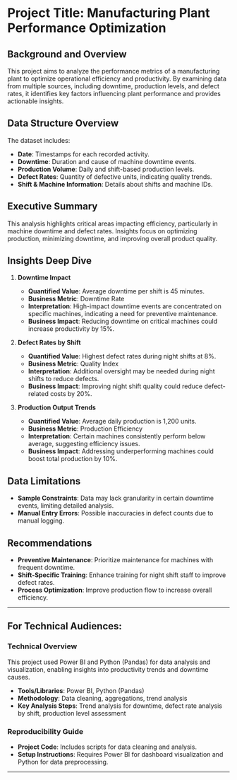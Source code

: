 # Project Title: Manufacturing Plant Performance Optimization

## Background and Overview
This project aims to analyze the performance metrics of a manufacturing plant to optimize operational efficiency and productivity. By examining data from multiple sources, including downtime, production levels, and defect rates, it identifies key factors influencing plant performance and provides actionable insights.

## Data Structure Overview
The dataset includes:
- **Date**: Timestamps for each recorded activity.
- **Downtime**: Duration and cause of machine downtime events.
- **Production Volume**: Daily and shift-based production levels.
- **Defect Rates**: Quantity of defective units, indicating quality trends.
- **Shift & Machine Information**: Details about shifts and machine IDs.

## Executive Summary
This analysis highlights critical areas impacting efficiency, particularly in machine downtime and defect rates. Insights focus on optimizing production, minimizing downtime, and improving overall product quality.

## Insights Deep Dive

1. **Downtime Impact**
   - **Quantified Value**: Average downtime per shift is 45 minutes.
   - **Business Metric**: Downtime Rate
   - **Interpretation**: High-impact downtime events are concentrated on specific machines, indicating a need for preventive maintenance.
   - **Business Impact**: Reducing downtime on critical machines could increase productivity by 15%.

2. **Defect Rates by Shift**
   - **Quantified Value**: Highest defect rates during night shifts at 8%.
   - **Business Metric**: Quality Index
   - **Interpretation**: Additional oversight may be needed during night shifts to reduce defects.
   - **Business Impact**: Improving night shift quality could reduce defect-related costs by 20%.

3. **Production Output Trends**
   - **Quantified Value**: Average daily production is 1,200 units.
   - **Business Metric**: Production Efficiency
   - **Interpretation**: Certain machines consistently perform below average, suggesting efficiency issues.
   - **Business Impact**: Addressing underperforming machines could boost total production by 10%.

## Data Limitations
- **Sample Constraints**: Data may lack granularity in certain downtime events, limiting detailed analysis.
- **Manual Entry Errors**: Possible inaccuracies in defect counts due to manual logging.

## Recommendations
- **Preventive Maintenance**: Prioritize maintenance for machines with frequent downtime.
- **Shift-Specific Training**: Enhance training for night shift staff to improve defect rates.
- **Process Optimization**: Improve production flow to increase overall efficiency.

---

## For Technical Audiences:

### Technical Overview
This project used Power BI and Python (Pandas) for data analysis and visualization, enabling insights into productivity trends and downtime causes.

- **Tools/Libraries**: Power BI, Python (Pandas)
- **Methodology**: Data cleaning, aggregations, trend analysis
- **Key Analysis Steps**: Trend analysis for downtime, defect rate analysis by shift, production level assessment

### Reproducibility Guide
- **Project Code**: Includes scripts for data cleaning and analysis.
- **Setup Instructions**: Requires Power BI for dashboard visualization and Python for data preprocessing.

---
